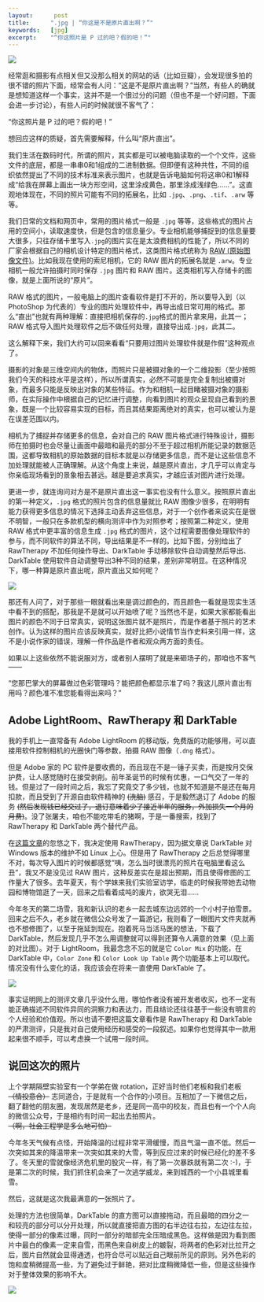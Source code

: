 ```yaml
---
layout:      post
title:      ".jpg | “你这是不是原片直出啊？”"
keywords:   [jpg]
excerpt:    "“你这照片是 P 过的吧？假的吧！”"
---
```


![]({{site.baseurl}}/assets/photos/2020-03-14_main.jpg)

经常逛和摄影有点相关但又没那么相关的网站的话（比如豆瓣），会发现很多拍的很不错的照片下面，经常会有人问：“这是不是原片直出啊？”当然，有些人的确就是想知道这样一个事实，这并不是一个很过分的问题（但也不是一个好问题，下面会进一步讨论），有些人问的时候就很不客气了： 

“你这照片是 P 过的吧？假的吧！”

想回应这样的质疑，首先需要解释，什么叫“原片直出”。

我们生活在数码时代，所谓的照片，其实都是可以被电脑读取的一个个文件，这些文件的底层，都是一串串0和1组成的二进制数据。但即便有这种共性，不同的组织依然提出了不同的技术标准来表示图片，也就是告诉电脑如何将这串0和1解释成“给我在屏幕上画出一块方形空间，这里涂成黄色，那里涂成浅绿色……”。这直观地体现在，不同的照片可能有不同的拓展名，比如 `.jpg`、`.png`、`.tif`、`.arw` 等等。

我们日常的文档和网页中，常用的图片格式一般是 `.jpg` 等等，这些格式的图片占用的空间小，读取速度快，但是包含的信息量少。专业相机能够捕捉到的信息量要大很多，只往存储卡里写入`.jpg`的图片实在是太浪费相机的性能了，所以不同的厂家会根据自己的相机设计特定的图片格式，这类图片格式统称为 [RAW (原始图像文件)](https://zh.wikipedia.org/wiki/RAW)。比如我现在使用的索尼相机，它的 RAW 图片的拓展名就是 `.arw`。专业相机一般允许拍摄时同时保存 `.jpg` 图片和 RAW 图片。这类相机写入存储卡的图像，就是上面所说的“原片”。

RAW 格式的图片，一般电脑上的图片查看软件是打不开的，所以要导入到（以 PhotoShop 为代表的）专业的图片处理软件中，再导出成日常可用的格式。那么“直出”也就有两种理解：直接把相机保存的`.jpg`格式的图片拿来用，此其一；RAW 格式导入图片处理软件之后不做任何处理，直接导出成`.jpg`，此其二。

这么解释下来，我们大约可以回来看看“只要用过图片处理软件就是作假”这种观点了。

摄影的对象是三维空间内的物体，而照片只是被摄对象的一个二维投影（至少按照我们今天的科技水平是这样），所以所谓真实，必然不可能是完全复制出被摄对象，而最多只能是反映出对象的某些特征。作为和相机一起目睹被摄对象的摄影师，在实际操作中根据自己的记忆进行调整，向看到图片的观众呈现自己看到的景象，既是一个比较容易实现的目标，而且其结果距离绝对的真实，也可以被认为是在误差范围以内。

相机为了捕捉并存储更多的信息，会对自己的 RAW 图片格式进行特殊设计，摄影师在拍摄时也会尽量让画面中最暗和最亮的部分不至于超过相机所能记录的数据范围，这都导致相机的原始数据的目标本就是以存储更多信息，而不是让这些信息不加处理就能被人正确理解。从这个角度上来说，越是原片直出，才几乎可以肯定与你亲临现场看到的景象相去甚远。越是要追求真实，才越应该对图片进行处理。

更进一步，就连询问对方是不是原片直出这一事实也没有什么意义。按照原片直出的第一种定义，`.jpg` 格式的照片包含的信息量就比 RAW 图像少很多，在明明有能力获得更多信息的情况下选择主动丢弃这些信息，对于一个创作者来说实在是很不明智，一般只在多款机型的横向测评中作为对照参考；按照第二种定义，使用 RAW 格式中更丰富的信息生成 `.jpg` 格式的图片，这个过程需要图像处理软件的参与，而不同软件的算法不同，导出结果是不一样的。比如下图，分别给出了 RawTherapy 不加任何操作导出、DarkTable 手动移除软件自动调整然后导出、DarkTable 使用软件自动调整导出3种不同的结果，差别非常明显。在这种情况下，哪一种算是原片直出呢，原片直出又如何呢？

![]({{site.baseurl}}/assets/photos/2020-03-14_compare-softwares.jpg)

那还有人问了，对于那些一眼就看出来是调过颜色的，而且颜色一看就是现实生活中看不到的搭配，那我是不是就可以开始喷了呢？当然也不是，如果大家都能看出图片的颜色不同于日常真实，说明这张图片就不是照片，而是作者基于照片的艺术创作。认为这样的图片应该反映真实，就好比把小说情节当作史料来引用一样，这不是小说作家的错误，理解一件作品是作者和观众两方面的责任。

如果以上这些依然不能说服对方，或者别人摆明了就是来砸场子的，那咱也不客气——

“您那巴掌大的屏幕做过色彩管理吗？能把颜色都显示准了吗？我这儿原片直出有用吗？颜色准不准您能看得出来吗？”

## Adobe LightRoom、RawTherapy 和 DarkTable

我的手机上一直常备有 Adobe LightRoom 的移动版，免费版的功能够用，可以直接用软件控制相机的光圈快门等参数，拍摄 RAW 图像（`.dng` 格式）。

但是 Adobe 家的 PC 软件是要收费的，而且现在不是一锤子买卖，而是按月交保护费，让人感觉随时在接受剥削。前年圣诞节的时候有优惠，一口气交了一年的钱。但是过了一段时间之后，我忘了究竟交了多少钱，也就不知道是不是还在每月扣款，而且受到了开源自由软件精神的 ~~(洗脑)~~ 感召，于是毅然退订了 Adobe 的服务 ~~(然后发现钱已经交过了，退订意味着少了接近半年的服务，外加损失一个月的月费)~~。没了张屠夫，咱也不能吃带毛的猪啊，于是一番搜索，找到了 RawTherapy 和 DarkTable 两个替代产品。

在[这篇文章](https://linux.cn/article-10912-1.html)的忽悠之下，我决定使用 RawTherapy，因为据文章说 DarkTable 对 Windows 版本的维护不如 Linux 上心。但是用了 RawTherapy 之后总觉得哪里不对，每次导入图片的时候都感觉“咦，怎么当时很漂亮的照片在电脑里看这么丑”，我又不是没见过 RAW 图片，这种反差实在是超出预期，而且使得修图的工作量大了很多。去年夏天，有个学妹来我们实验室访学，临走的时候我带她去动物园和博物馆逛了一天，回来之后看着成吨的废片，欲哭无泪……

今年冬天的第二场雪，我和新认识的老乡一起去城东边远郊的一个小村子拍雪景。回来之后不久，老乡就在微信公众号发了一篇游记，我则看了一眼图片文件夹就再也不想修图了，以至于拖延到现在。抱着死马当活马医的想法，下载了 DarkTable，然后发现几乎不怎么用调整就可以得到还算令人满意的效果（见上面的对比图）。对于 LightRoom，我最念念不忘的就是它 `Color Mix` 的功能，在 DarkTable 中，`Color Zone` 和 `Color Look Up Table` 两个功能基本上可以取代。情况没有什么变化的话，我应该会在将来一直使用 DarkTable 了。

![]({{site.baseurl}}/assets/photos/2020-03-14_lightroom-darktable.jpg)

事实证明网上的测评文章几乎没什么用，哪怕作者没有被开发者收买，也不一定有能正确描述不同软件异同的洞察力和表达力，而且结论还往往基于一些没有明言的个人经验和价值观。所以也请不要把这篇文章看作是 RawTherapy 和 DarkTable 的严肃测评，只是我对自己使用经历和感受的一段叙述。如果你也觉得其中一款用起来很不顺手，可以考虑换一个试用一段时间。

## 说回这次的照片

上个学期隔壁实验室有一个学弟在做 rotation，正好当时他们老板和我们老板 ~~（情投意合）~~ 志同道合，于是就有一个合作的小项目。互相加了一下微信之后，翻了翻他的朋友圈，发现居然是老乡，还是同一高中的校友，而且也有一个个人向的微信公众号，于是相约有时间一起出去拍照片。~~（啊，社会工程学是多么地可怕）~~

今年冬天气候有点怪，开始降温的过程非常平滑缓慢，而且气温一直不低。然后一次突如其来的降温带来一次突如其来的大雪，等到反应过来的时候已经化的差不多了。冬天里的雪就像经济危机里的股灾一样，有了第一次暴跌就有第二次 :-)，于是第二次的时候，我们抓住机会来了一次逃学威龙，来到城西的一个小县城里看雪。

然后，这就是这次我最满意的一张照片了。

处理的方法也很简单，DarkTable 的直方图可以直接拖动，而且最暗的四分之一和较亮的部分可以分开处理，所以就直接把直方图的右半边往右拉，左边往左拉，使得一部分的像素过曝，同时一部分的暗部完全压暗成黑色。这样做是因为看到图片中最白的像素一定来自雪，而黑色来自树皮上的皴裂，将两者的色彩对比拉开之后，图片自然就会显得通透，也符合尽可以贴近自己眼前所见的原则。另外色彩的饱和度稍微提高一些，为了避免过于鲜艳，把对比度稍微降低一些，但是这些操作对于整体效果的影响不大。

![]({{site.baseurl}}/assets/photos/2020-03-14_comparison.png)


